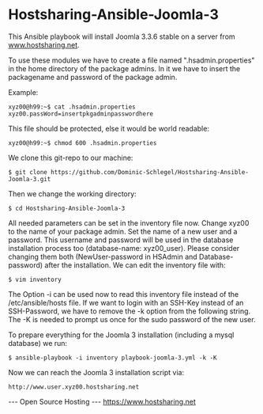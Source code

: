Hostsharing-Ansible-Joomla-3
============================
This Ansible playbook will install Joomla 3.3.6 stable on a server from www.hostsharing.net.

To use these modules we have to create a file named ".hsadmin.properties" in the home directory of the package admins. In it we have to insert the packagename and password of the package admin. 

Example:

    xyz00@h99:~$ cat .hsadmin.properties 
    xyz00.passWord=insertpkgadminpasswordhere

This file should be protected, else it would be world readable:

    xyz00@h99:~$ chmod 600 .hsadmin.properties

We clone this git-repo to our machine:

    $ git clone https://github.com/Dominic-Schlegel/Hostsharing-Ansible-Joomla-3.git

Then we change the working directory:

    $ cd Hostsharing-Ansible-Joomla-3

All needed parameters can be set in the inventory file now. Change xyz00 to the name of your package admin. Set the name of a new user and a password. This username and password will be used in the database installation process too (database-name: xyz00_user). Please consider changing them both (NewUser-password in HSAdmin and Database-password) after the installation. We can edit the inventory file with:

    $ vim inventory

The Option -i can be used now to read this inventory file instead of the /etc/ansible/hosts file. If we want to login with an SSH-Key instead of an SSH-Password, we have to remove the -k option from the following string. The -K is needed to prompt us once for the sudo password of the new user.

To prepare everything for the Joomla 3 installation (including a mysql database) we run:

    $ ansible-playbook -i inventory playbook-joomla-3.yml -k -K

Now we can reach the Joomla 3 installation script via:

    http://www.user.xyz00.hostsharing.net

--- Open Source Hosting ---
 https://www.hostsharing.net
